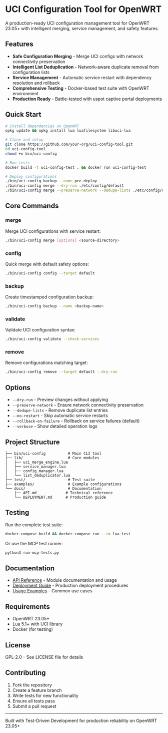 # UCI Configuration Tool for OpenWRT

A production-ready UCI configuration management tool for OpenWRT 23.05+ with intelligent merging, service management, and safety features.

## Features

- **Safe Configuration Merging** - Merge UCI configs with network connectivity preservation
- **Intelligent List Deduplication** - Network-aware duplicate removal from configuration lists
- **Service Management** - Automatic service restart with dependency resolution and rollback
- **Comprehensive Testing** - Docker-based test suite with OpenWRT environment
- **Production Ready** - Battle-tested with uspot captive portal deployments

## Quick Start

```bash
# Install dependencies on OpenWRT
opkg update && opkg install lua luafilesystem libuci-lua

# Clone and setup
git clone https://github.com/your-org/uci-config-tool.git
cd uci-config-tool
chmod +x bin/uci-config

# Run tests
docker build -t uci-config-test . && docker run uci-config-test

# Deploy configurations
./bin/uci-config backup --name pre-deploy
./bin/uci-config merge --dry-run ./etc/config/default
./bin/uci-config merge --preserve-network --dedupe-lists ./etc/config/default
```

## Core Commands

### merge
Merge UCI configurations with service restart:
```bash
./bin/uci-config merge [options] <source-directory>
```

### config
Quick merge with default safety options:
```bash
./bin/uci-config config --target default
```

### backup
Create timestamped configuration backup:
```bash
./bin/uci-config backup --name <backup-name>
```

### validate
Validate UCI configuration syntax:
```bash
./bin/uci-config validate --check-services
```

### remove
Remove configurations matching target:
```bash
./bin/uci-config remove --target default --dry-run
```

## Options

- `--dry-run` - Preview changes without applying
- `--preserve-network` - Ensure network connectivity preservation
- `--dedupe-lists` - Remove duplicate list entries
- `--no-restart` - Skip automatic service restarts
- `--rollback-on-failure` - Rollback on service failures (default)
- `--verbose` - Show detailed operation logs

## Project Structure

```
├── bin/uci-config          # Main CLI tool
├── lib/                    # Core modules
│   ├── uci_merge_engine.lua
│   ├── service_manager.lua
│   ├── config_manager.lua
│   └── list_deduplicator.lua
├── test/                   # Test suite
├── examples/               # Example configurations
└── docs/                   # Documentation
    ├── API.md             # Technical reference
    └── DEPLOYMENT.md      # Production guide
```

## Testing

Run the complete test suite:
```bash
docker-compose build && docker-compose run --rm lua-test
```

Or use the MCP test runner:
```bash
python3 run-mcp-tests.py
```

## Documentation

- [API Reference](docs/API.md) - Module documentation and usage
- [Deployment Guide](docs/DEPLOYMENT.md) - Production deployment procedures
- [Usage Examples](docs/USAGE_EXAMPLES.md) - Common use cases

## Requirements

- OpenWRT 23.05+
- Lua 5.1+ with UCI library
- Docker (for testing)

## License

GPL-2.0 - See LICENSE file for details

## Contributing

1. Fork the repository
2. Create a feature branch
3. Write tests for new functionality
4. Ensure all tests pass
5. Submit a pull request

---

Built with Test-Driven Development for production reliability on OpenWRT 23.05+